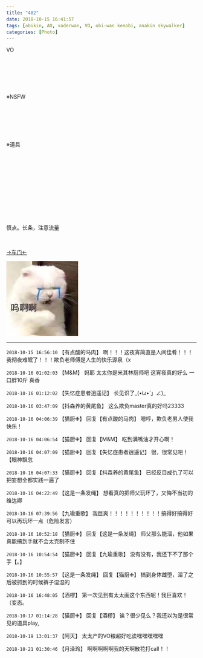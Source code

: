 ```yaml
---
title: "482"
date: 2018-10-15 16:41:57
tags: [obikin, AO, vaderwan, VO, obi-wan kenobi, anakin skywalker]
categories: [Photo]
---
```


<p>VO</p> 
<p>&nbsp;<br /></p> 
<p>&nbsp;<br /></p> 
<p>&nbsp;<br /></p> 
<p>※NSFW</p> 
<p>&nbsp;<br /></p> 
<p>&nbsp;<br /></p> 
<p>&nbsp;<br /></p> 
<p>※道具</p> 
<p>&nbsp;<br /></p> 
<p>&nbsp;<br /></p> 
<p>&nbsp;</p> 
<p>&nbsp;<br /></p> 
<p>&nbsp;<br /></p> 
<p>&nbsp;<br /></p> 
<p>慎点。长条，注意流量</p> 
<p>&nbsp;</p> 
<p><a rel="nofollow" href="https://images-wixmp-ed30a86b8c4ca887773594c2.wixmp.com/intermediary/f/d97cf4c4-1f95-4c79-9e66-10b31d5fac97/dcyorj5-7c91a406-f2c3-4767-9f69-2a22c9bb5296.jpg" target="_blank"  >→车门←</a></p>

![](https://raw.githubusercontent.com/alicewish/meowchain247/master/img_cVZNdzJtQk9JV2VIelZ5YVBac2JyVjBwOVU5cWprQ2FYVUFaaDVobThDMm9TaFBSZ3Z4dGl3PT0.jpg)

---

`2018-10-15 16:56:10` 【有点酸的马肉】 啊！！！这夜宵简直是人间佳肴！！！我彻夜难眠了！！！欺负老师傅是人生的快乐源泉（x

`2018-10-16 01:02:03` 【M&M】 妈耶 太太你是米其林厨师吧 这宵夜真的好么 一口胖10斤 真香

`2018-10-16 01:12:02` 【失忆症患者逍遥记】 长见识了\_(•̀ω•́ 」∠)\_

`2018-10-16 03:47:09` 【抖森养的黄尾鱼】 这么欺负master真的好吗23333

`2018-10-16 04:06:39` 【猫厨✙】 回复【有点酸的马肉】 嗯哼，欺负老男人使我快乐！

`2018-10-16 04:06:54` 【猫厨✙】 回复【M&M】 吃到满嘴油才开心啊！

`2018-10-16 04:07:09` 【猫厨✙】 回复【失忆症患者逍遥记】 很，很常见吧！【眼神飘忽

`2018-10-16 04:07:33` 【猫厨✙】 回复【抖森养的黄尾鱼】 已经反目成仇了可以把妄想全都实践一遍了

`2018-10-16 04:22:49` 【这是一条发绳】 想看真的把师父玩坏了，又悔不当初的维达卿

`2018-10-16 07:39:56` 【九瑜重歌】 我巨爽！！！！！！！！！！搞得好搞得好可以再玩坏一点（危险发言）

`2018-10-16 10:52:18` 【猫厨✙】 回复【这是一条发绳】 师父那么能溜，他如果真能搞到手就不会太克制不住

`2018-10-16 10:54:54` 【猫厨✙】 回复【九瑜重歌】 没有没有，我还下不了那个手【。】

`2018-10-16 10:55:57` 【这是一条发绳】 回复【猫厨✙】 搞到身体雌堕，溜了之后被抓到的时候裤子湿湿的

`2018-10-16 16:48:05` 【酒樛】 第一次见到有太太画这个东西呢！我巨喜欢！（变态。

`2018-10-17 01:14:28` 【猫厨✙】 回复【酒樛】 诶？很少见么？我还以为是很常见的道具play,

`2018-10-19 13:01:37` 【阿灭】 太太产的VO粮超好吃诶嘿嘿嘿嘿嘿

`2018-10-21 01:30:46` 【月泽玲】 啊啊啊啊啊我的天啊散花打call！！
